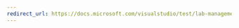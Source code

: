 ```yaml
---
redirect_url: https://docs.microsoft.com/visualstudio/test/lab-management/upgrade-scvmm-2008-r2-scvmm-2012
---
```


